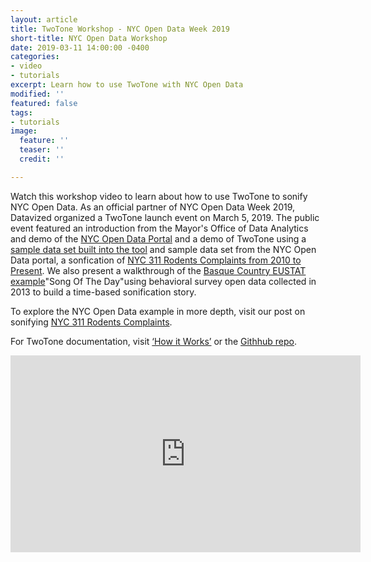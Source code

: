 ```yaml
---
layout: article
title: TwoTone Workshop - NYC Open Data Week 2019
short-title: NYC Open Data Workshop
date: 2019-03-11 14:00:00 -0400
categories:
- video
- tutorials
excerpt: Learn how to use TwoTone with NYC Open Data
modified: ''
featured: false
tags:
- tutorials
image:
  feature: ''
  teaser: ''
  credit: ''

---
```

Watch this workshop video to learn about how to use TwoTone to sonify NYC Open Data.  As an official partner of NYC Open Data Week 2019, Datavized organized a TwoTone launch event on March 5, 2019. The public event featured an introduction from the Mayor's Office of Data Analytics and demo of the [NYC Open Data Portal](https://opendata.cityofnewyork.us/how-to/ "Getting Started with Open Data") and a demo of TwoTone using a [sample data set built into the tool](https://twotone.io/tutorials/introduction-to-twotone/ "Introduction to TwoTone") and sample data set from the NYC Open Data portal, a sonfication of [NYC 311 Rodents Complaints from 2010 to Present](https://twotone.io/examples/nyc-311-rodent-complaints/ "NYC 311 Rodent Complaints"). We also present a walkthrough of the [Basque Country EUSTAT example](https://twotone.io/examples/song-of-the-day-basque-country-eustat/ "Basque Country EUSTAT example")"Song Of The Day"using behavioral survey open data collected in 2013 to build a time-based sonification story.

To explore the NYC Open Data example in more depth, visit our post on sonifying [NYC 311 Rodents Complaints](https://twotone.io/examples/nyc-311-rodent-complaints/ "NYC 311 Rodent Complaints").

For TwoTone documentation, visit [‘How it Works’](https://twotone.io/how-it-works/ "How it Works") or the [Githhub repo](https://github.com/datavized/twotone "TwoTone Github Repo").

<iframe width="560" height="315" src="https://www.youtube.com/embed/o5kQmydGM58" frameborder="0" allow="accelerometer; autoplay; encrypted-media; gyroscope; picture-in-picture" allowfullscreen></iframe>